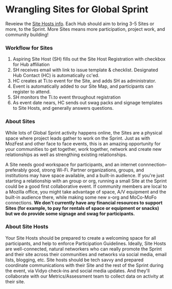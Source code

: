 # Wrangling Sites for Global Sprint

Reveiew the [Site Hosts info](https://mozilla.github.io/global-sprint/projects/).
Each Hub should aim to bring 3-5 Sites or more, to the Sprint. More Sites means more participation, project work, and community building!

### Workflow for Sites

1. Aspiring Site Host (SH) fills out the Site Host Registration with checkbox for Hub affiliation
2. SH receives email with link to issue template & checklist. Designated Hub Contact (HC) is automatically cc'ed.
3. HC creates at Ti.to event for the Site, and adds SH as administrator. 
4. Event is automatically added to our Site Map, and participants can register to attend. 
5. SH monitors the Ti.to event throughout registration
6. As event date nears, HC sends out swag packs and signage templates to Site Hosts, and generally answers questions.

### About Sites
While lots of Global Sprint activity happens online, the Sites are  a physical space where project leads gather to work on the Sprint. Just as with MozFest and other face to face events, this is an amazing opportunity for your communities to get together, work together, network and create new relationships as well as strengthing existing relationships. 

A Site needs good workspace for participants, and an internet connnection– preferably good, strong Wi-Fi. Partner organizations, groups, and institutions may have space available, and a built-in audience. If you're just starting a relationship with an group or org, running a small Site at the Sprint could be a good first collaborative event. If community members are local to a Mozilla office, you might take advantage of space, A/V equipment and the built-in audience there, while making some new x-org and MoCo-MoFo connections. **We don't currently have any financial resources to support Sites (for example, to pay for rentals of space or equipment or snacks) but we do provide some signage and swag for participants.**

### About Site Hosts
Your Site Hosts should be prepared to create a welcoming space for all participants, and help to enforce Participation Guidelines. Ideally, Site Hosts are well-connected, natural networkers who can really promote the Sprint and their site across their communities and networks via social media, email lists, blogging, etc. Site hosts should be tech savvy and prepared coordinate communications with their Site and the rest of the Sprint during the event, via Vidyo check-ins and social media updates. And they'll collaborate with our Metrics/Assessment team to collect data on activity at their site. 
